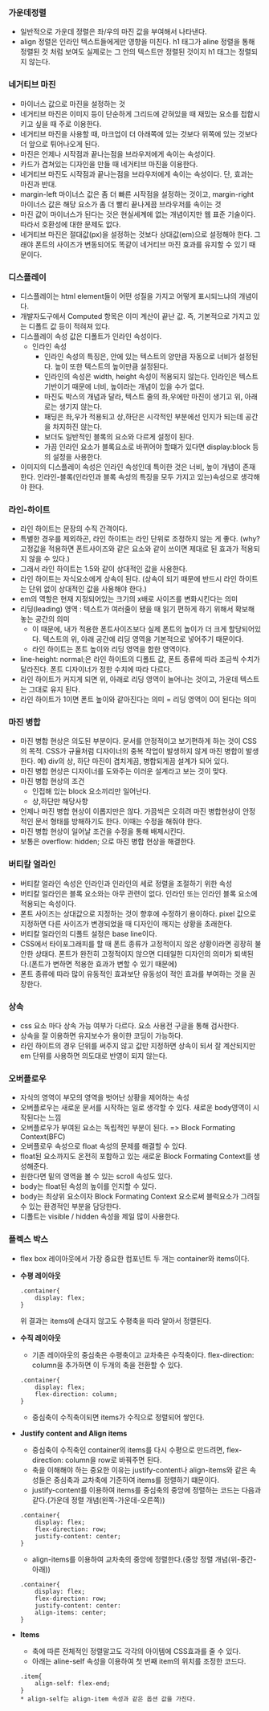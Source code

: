 ### 가운데정렬
- 일반적으로 가운데 정렬은 좌/우의 마진 값을 부여해서 나타낸다.
- align 정렬은 인라인 텍스트들에게만 영향을 미친다. h1 태그가 aline 정렬을 통해
정렬된 것 처럼 보여도 실제로는 그 안의 텍스트만 정렬된 것이지 h1 태그는 정렬되지 않는다.

### 네거티브 마진
- 마이너스 값으로 마진을 설정하는 것
- 네거티브 마진은 이미지 등이 단순하게 그리드에 갇혀있을 때 재밌는 요소를 접합시키고 싶을 때
주로 이용한다.
- 네거티브 마진을 사용할 때, 마크업이 더 아래쪽에 있는 것보다 위쪽에 있는 것보다 더 앞으로 튀어나오게 된다.
- 마진은 언제나 시작점과 끝나는점을 브라우저에게 속이는 속성이다.
- 카드가 겹쳐있는 디자인을 만들 때 네거티브 마진을 이용한다.
- 네거티브 마진도 시작점과 끝나는점을 브라우저에게 속이는 속성이다. 단, 효과는 마진과 반대.
- margin-left 마이너스 값은 좀 더 빠른 시작점을 설정하는 것이고, margin-right 마이너스 값은 해당 요소가 좀 더 빨리 끝나게끔
브라우저를 속이는 것
- 마진 값이 마이너스가 된다는 것은 현실세계에 없는 개념이지만 웹 표준 기술이다. 따라서 호환성에 대한 문제도 없다.
- 네거티브 마진은 절대값(px)을 설정하는 것보다 상대값(em)으로 설정해야 한다. 그래야 폰트의 사이즈가 변동되어도 똑같이 네거티브 마진 효과를 유지할 수 있기 때문이다.

### 디스플레이
- 디스플레이는 html element들이 어떤 성질을 가지고 어떻게 표시되느냐의 개념이다.
- 개발자도구에서 Computed 항목은 이미 계산이 끝난 값. 즉, 기본적으로 가지고 있는 디폴트 값 등이 적혀져 있다.
- 디스플레이 속성 값은 디폴트가 인라인 속성이다.
  - 인라인 속성
    - 인라인 속성의 특징은, 안에 있는 텍스트의 양만큼 자동으로 너비가 설정된다. 높이 또한 텍스트의 높이만큼 설정된다.
    - 인라인의 속성은 width, height 속성이 적용되지 않는다. 인라인은 텍스트 기반이기 때문에 너비, 높이라는 개념이 있을 수가 없다.
    - 마진도 박스의 개념과 달라, 텍스트 줄의 좌,우에만 마진이 생기고 위, 아래로는 생기지 않는다.
    - 패딩은 좌,우가 적용되고 상,하단은 시각적인 부분에선 인지가 되는데 공간을 차지하진 않는다.
    - 보더도 일반적인 블록의 요소와 다르게 설정이 된다.
    - 가끔 인라인 요소가 블록요소로 바뀌어야 할떄가 있다면 display:block 등의 설정을 사용한다.
- 이미지의 디스플레이 속성은 인라인 속성인데 특이한 것은 너비, 높이 개념이 존재한다. 인라인-블록(인라인과 블록 속성의 특징을 모두 가지고 있는)속성으로 생각해야 한다.

### 라인-하이트
- 라인 하이트는 문장의 수직 간격이다.
- 특별한 경우를 제외하곤, 라인 하이트는 라인 단위로 조정하지 않는 게 좋다. (why? 고정값을 적용하면 폰트사이즈와 같은 요소와 같이 쓰이면 제대로 된 효과가 적용되지 않을 수 있다.)
- 그래서 라인 하이트는 1.5와 같이 상대적인 값을 사용한다.
- 라인 하이트는 자식요소에게 상속이 된다. (상속이 되기 때문에 반드시 라인 하이트는 단위 없이 상대적인 값을 사용해야 한다.)
- em의 역할은 현재 지정되어있는 크기의 x배로 사이즈를 변화시킨다는 의미
- 리딩(leading) 영역 : 텍스트가 여러줄이 됐을 때 읽기 편하게 하기 위해서 확보해 놓는 공간의 의미
  - 이 때문에, 내가 적용한 폰트사이즈보다 실제 폰트의 높이가 더 크게 할당되어있다. 텍스트의 위, 아래 공간에 리딩 영역을 기본적으로 넣어주기 때문이다.
  - 라인 하이트는 폰트 높이와 리딩 영역을 합한 영역이다.
- line-height: normal;은 라인 하이트의 디폴트 값, 폰트 종류에 따라 조금씩 수치가 달라진다. 폰트 디자이너가 정한 수치에 따라 다르다.
- 라인 하이트가 커지게 되면 위, 아래로 리딩 영역이 늘어나는 것이고, 가운데 텍스트는 그대로 유지 된다.
- 라인 하이트가 1이면 폰트 높이와 같아진다는 의미 = 리딩 영역이 0이 된다는 의미

### 마진 병합
- 마진 병합 현상은 의도된 부분이다. 문서를 안정적이고 보기편하게 하는 것이 CSS의 목적. CSS가 규율처럼 디자이너의 중복 작업이 발생하지 않게 마진 병합이 발생한다.
예) div의 상, 하단 마진이 겹치게끔, 병합되게끔 설계가 되어 있다.
- 마진 병합 현상은 디자이너를 도와주는 이러운 설계라고 보는 것이 맞다.
- 마진 병합 현상의 조건
  - 인접해 있는 block 요소끼리만 일어난다.
  - 상,하단만 해당사항
- 언제나 마진 병합 현상이 이롭지만은 않다. 가끔씩은 오히려 마진 병합현상이 안정적인 문서 형태를 방해하기도 한다. 이때는 수정을 해줘야 한다.
- 마진 병합 현상이 일어날 조건을 수정을 통해 배제시킨다.
- 보통은 overflow: hidden; 으로 마진 병합 현상을 해결한다.

### 버티칼 얼라인
- 버티칼 얼라인 속성은 인라인과 인라인의 세로 정렬을 조절하기 위한 속성
- 버티칼 얼라인은 블록 요소와는 아무 관련이 없다. 인라인 또는 인라인 블록 요소에 적용되는 속성이다.
- 폰트 사이즈는 상대값으로 지정하는 것이 향후에 수정하기 용이하다. pixel 값으로 지정하면 다른 사이즈가 변경되었을 때 디자인이 깨지는 상황을 초래한다.
- 버티칼 얼라인의 디폴트 설정은 base line이다.
- CSS에서 타이포그래피를 할 때 폰트 종류가 고정적이지 않은 상황이라면 굉장히 불안한 상태다. 폰트가 완전히 고정적이지 않으면 디테일한 디자인의 의미가 퇴색된다.(폰트가 변하면 적용한 효과가 변할 수 있기 때문에)
- 폰트 종류에 따라 많이 유동적인 효과보단 유동성이 적인 효과를 부여하는 것을 권장한다.

### 상속
- css 요소 마다 상속 가능 여부가 다르다. 요소 사용전 구글을 통해 검사한다.
- 상속을 잘 이용하면 유지보수가 용이한 코딩이 가능하다.
- 라인 하이트의 경우 단위를 써주지 않고 값만 지정하면 상속이 되서 잘 계산되지만 em 단위를 사용하면 의도대로 반영이 되지 않는다.

### 오버플로우
- 자식의 영역이 부모의 영역을 벗어난 상황을 제어하는 속성
- 오버플로우는 새로운 문서를 시작하는 일로 생각할 수 있다. 새로운 body영역이 시작된다는 느낌
- 오버플로우가 부여된 요소는 독립적인 부분이 된다. => Block Formating Context(BFC)
- 오버플로우 속성으로 float 속성의 문제를 해결할 수 있다.
- float된 요소까지도 온전히 포함하고 있는 새로운 Block Formating Context를 생성해준다.
- 원한다면 밑의 영역을 볼 수 있는 scroll 속성도 있다.
- body는 float된 속성의 높이를 인지할 수 있다.
- body는 최상위 요소이자 Block Formating Context 요소로써 블럭요소가 그려질 수 있는 환경적인 부분을 담당한다.
- 디폴트는 visible / hidden 속성을 제일 많이 사용한다.

### 플렉스 박스
- flex box 레이아웃에서 가장 중요한 컴포넌트 두 개는 container와 items이다.

- **수평 레이아웃**

  ~~~
  .container{
      display: flex;
  }
  ~~~

  위 결과는 items에 손대지 않고도 수평축을 따라 알아서 정렬된다.

- **수직 레이아웃**

  - 기존 레이아웃의 중심축은 수평축이고 교차축은 수직축이다. flex-direction: column을 추가하면 이 두개의 축을 전환할 수 있다.

  ~~~
  .container{
      display: flex;
      flex-direction: column;
  }
  ~~~

  - 중심축이 수직축이되면 items가 수직으로 정렬되어 쌓인다.

- **Justify content and Align items**

  - 중심축이 수직축인 container의 items를 다시 수평으로 만드려면, flex-direction: column을 row로 바꿔주면 된다.
  - 축을 이해해야 하는 중요한 이유는 justify-content나 align-items와 같은 속성들은 중심축과 교차축에 기준하여 items를 정렬하기 떄문이다.
  - justify-content를 이용하여 items를 중심축의 중앙에 정렬하는 코드는 다음과 같다.(가운데 정렬 개념(왼쪽-가운데-오른쪽))

  ~~~
  .container{
      display: flex;
      flex-direction: row;
      justify-content: center;
  }
  ~~~

  - align-items를 이용하여 교차축의 중앙에 정렬한다.(중앙 정렬 개념(위-중간-아래))

  ~~~
  .container{
      display: flex;
      flex-direction: row;
      justify-content: center:
      align-items: center;
  }
  ~~~

- **Items**

  - 축에 따른 전체적인 정렬말고도 각각의 아이템에 CSS효과를 줄 수 있다.
  - 아래는 aline-self 속성을 이용하여 첫 번째 item의 위치를 조정한 코드다.

  ~~~
  .item{
      align-self: flex-end;
  }
  * align-self는 align-item 속성과 같은 옵션 값을 가진다.
  ~~~
